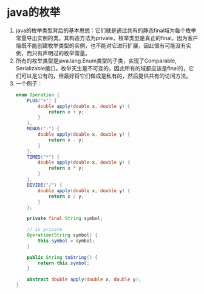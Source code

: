 java的枚举
=========

1. java的枚举类型背后的基本思想：它们就是通过共有的静态final域为每个枚举常量导出实例的类。其构造方法为private，枚举类型是真正的final。因为客户端既不能创建枚举类型的实例，也不能对它进行扩展，因此很有可能没有实例，而只有声明过的枚举常量。
2. 所有的枚举类型是java.lang.Enum<E>类型的子类，实现了Comparable<E>, Serializable接口。枚举天生是不可变的，因此所有的域都应该是final的，它们可以是公有的，但最好将它们做成是私有的，然后提供共有的访问方法。
3. 一个例子：
    ```java
    enum Operation {
        PLUS("+") {
            double apply(double x, double y) {
                return x + y;
            }
        },
        MINUS("-") {
            double apply(double x, double y) {
                return x - y;
            }
        },
        TIMES("*") {
            double apply(double x, double y) {
                return x * y;
            }
        },
        DIVIDE("/") {
            double apply(double x, double y) {
                return x / y;
            }
        };

        private final String symbol;

        // is private
        Operation(String symbol) {
            this.symbol = symbol;
        }

        public String toString() {
            return this.symbol;
        }

        abstract double apply(double x, double y);
    }
    ```
